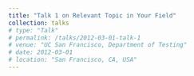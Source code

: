 ```yaml
---
title: "Talk 1 on Relevant Topic in Your Field"
collection: talks
# type: "Talk"
# permalink: /talks/2012-03-01-talk-1
# venue: "UC San Francisco, Department of Testing"
# date: 2012-03-01
# location: "San Francisco, CA, USA"
---
```


<!-- This is a description of your talk, which is a markdown file that can be all markdown-ified like any other post. Yay markdown! -->
